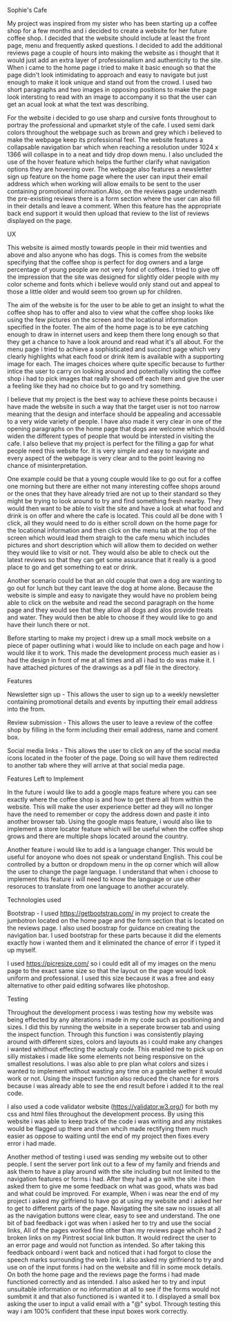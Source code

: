 Sophie's Cafe

My project was inspired from my sister who has been starting up a coffee shop for a few months and i decided to create a website for her future coffee shop. I decided that the website should include at least the front page, menu and frequently asked questions. I decided to add the additional reviews page a couple of hours into making the website as i thought that it would just add an extra layer of professionalism and authenticity to the site. When i came to the home page i tried to make it basic enough so that the page didn't look intimidating to approach and easy to navigate but just enough to make it look unique and stand out from the crowd. I used two short paragraphs and two images in opposing positions to make the page look intersting to read with an image to accompany it so that the user can get an acual look at what the text was describing.

For the website i decided to go use sharp and cursive fonts throughout to portray the professional and upmarket style of the cafe. I used semi dark colors throughout the webpage such as brown and grey which i believed to make the webpage keep its professional feel. The website features a collapsable navigation bar which when reaching a resolution under 1024 x 1366 will collaspe in to a neat and tidy drop down menu. I also uncluded the use of the hover feature which helps the further clarify what navigation options they are hovering over. The webpage also features a newsletter sign up feature on the home page where the user can input their email address which when working will allow emails to be sent to the user containing promotional information.Also, on the reviews page underneath the pre-existing reviews there is a form section where the user can also fill in their details and leave a comment. When this feature has the appropriate back end support it would then upload that review to the list of reviews displayed on the page. 

UX

This website is aimed mostly towards people in their mid twenties and above and also anyone who has dogs. This is comes from the website specifying that the coffee shop is perfect for dog owners and a large percentage of young people are not very fond of coffees. I tried to give off the impression that the site was designed for slightly older people with my color scheme and fonts which i believe would only stand out and appeal to those a little older and would seem too grown up for children. 

The aim of the website is for the user to be able to get an insight to what the coffee shop has to offer and also to view what the coffee shop looks like using the few pictures on the screen and the locational information specified in the footer. The aim of the home page is to be eye catching enough to draw in internet users and keep them there long enough so that they get a chance to have a look around and read what it's all about. For the menu page i tried to achieve a sophisticated and succinct page which very clearly highlights what each food or drink item is available with a supporting image for each. The images choices where quite specific because to further intice the user to carry on looking around and potentially visiting the coffee shop i had to pick images that really showed off each item and give the user a feeling like they had no choice but to go and try something. 

I believe that my project is the best way to achieve these points because i have made the website in such a way that the target user is not too narrow meaning that the design and interface should be appealing and accessable to a very wide variety of people. I have also made it very clear in one of the opening paragraphs on the home page that dogs are welcome which should widen the different types of people that would be intersted in visiting the cafe. I also believe that my project is perfect for the filling a gap for what people need this website for. It is very simple and easy to navigate and every aspect of the webpage is very clear and to the point leaving no chance of misinterpretation.  

One example could be that a young couple would like to go out for a coffee one morning but there are either not many interesting coffee shops around or the ones that they have already tried are not up to their standard so they might be trying to look around to try and find something fresh nearby. They would then want to be able to visit the site and have a look at what food and drink is on offer and where the cafe is located. This could all be done with 1 click, all they would need to do is either scroll down on the home page for the locational information and then click on the menu tab at the top of the screen which would lead them straigh to the cafe menu which includes pictures and short description which will allow them to decided on wether they would like to visit or not. They would also be able to check out the latest reviews so that they can get some assurance that it really is a good place to go and get something to eat or drink.

Another scenario could be that an old couple that own a dog are wanting to go out for lunch but they cant leave the dog at home alone. Because the website is simple and easy to navigate they would have no problem being able to click on the website and read the second paragraph on the home page and they would see that they allow all dogs and alos provide treats and water. They would then be able to choose if they would like to go and have their lunch there or not.

Before starting to make my project i drew up a small mock website on a piece of paper outlining what i would like to include on each page and how i would like it to work. This made the development process much easier as i had the design in front of me at all times and all i had to do was make it. I have attached pictures of the drawings as a pdf file in the directory.

Features

Newsletter sign up - This allows the user to sign up to a weekly newsletter containing promotional details and events by inputting their email address into the from.

Review submission - This allows the user to leave a review of the coffee shop by filling in the form including their email address, name and coment box.

Social media links - This allows the user to click on any of the social media icons located in the footer of the page. Doing so will have them redirected to another tab where they will arrive at that social media page.

Features Left to Implement

In the future i would like to add a google maps feature where you can see exactly where the coffee shop is and how to get there all from within the website. This will make the user experience better ad they will no longer have the need to remember or copy the address down and paste it into another browser tab. Using the google maps feature, i would also like to implement a store locator feature which will be useful when the coffee shop grows and there are multiple shops located around the country.

Another feature i would like to add is a language changer. This would be useful for anoyone who does not speak or understand English. This coul be controlled by a button or dropdown menu in the op corner which will allow the user to change the page language. I understand that when i choose to implement this feature i will need to know the language or use other resoruces to translate from one language to another accurately.

Technologies used

Bootstrap - I used https://getbootstrap.com/ in my project to create the jumbotron located on the home page and the form section that is located on the reviews page. I also used boostrap for guidance on creating the navigation bar. I used bootstrap for these parts because it did the elements exactly how i wanted them and it eliminated the chance of error if i typed it up myself.

I used https://picresize.com/ so i could edit all of my images on the menu page to the exact same size so that the layout on the page would look uniform and professional. I used this size because it was a free and easy alternative to other paid editing sofwares like photoshop.

Testing

Throughout the development process i was testing how my website was being effected by any alterations i made in my code such as positioning and sizes. I did this by running the website in a seperate browser tab and using the inspect function. Through this function i was consistently playing around with different sizes, colors and layouts as i could make any changes i wanted whithout effecting the actualy code. This enabled me to pick up on silly mistakes i made like some elements not being responsive on the smallest resolutions. I was also able to pre plan what colors and sizes i wanted to implement without wasting any time on a gamble wether it would work or not. Using the inspect function also reduced the chance for errors because i was already able to see the end result before i added it to the real code. 

I also used a code validator website (https://validator.w3.org/) for both my css and html files throughout the development process. By using this website i was able to keep track of the code i was writing and any mistakes would be flagged up there and then whcih made rectifying them much easier as oppose to waiting until the end of my project then fixes every error i had made. 

Another method of testing i used was sending my website out to other people. I sent the server port link out to a few of my family and friends and ask them to have a play around with the site including but not limited to the navigation features or forms i had. After they had a go with the site i then asked them to give me some feedback on what was good, whats was bad and what could be improved. For example, When i was near the end of my project i asked my girlfriend to have go at using my website and i asked her to get to different parts of the page. Navigating the site saw no issues at all as the navigation buttons were clear, easy to see and understand. The one bit of bad feedback i got was when i asked her to try and use the social links, All of the pages worked fine other than my reviews page whcih had 2 broken links on my Pintrest social link button. It would redirect the user to an error page and would not function as intended. So after taking this feedback onboard i went back and noticed that i had forgot to close the speech marks surrounding the web link. I also asked my girlfriend to try and use on of the input forms i had on the website and fill in some mock details. On both the home page and the reviews page the forms i had made functioned correctly and as intended. I also asked her to try and input unsuitable information or no information at all to see if the forms would not sumbmit it and that also functioned is i wanted it to. I displayed a small box asking the user to input a valid email with a "@" sybol. Through testing this way i am 100% confident that these input boxes work correctly.







